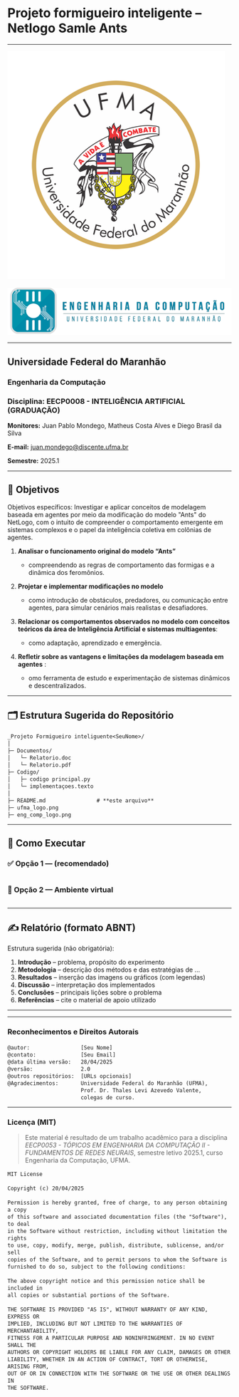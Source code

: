 # Projeto formigueiro inteligente – Netlogo **Samle Ants**

---

![UFMA](./ufma_logo.png)&nbsp;&nbsp;&nbsp;&nbsp;![Engenharia da Computação](./eng_comp_logo.png)

---

## Universidade Federal do Maranhão  
### Engenharia da Computação  
### Disciplina: **EECP0008 - INTELIGÊNCIA ARTIFICIAL (GRADUAÇÃO)**  
**Monitores:** Juan Pablo Mondego, Matheus  Costa Alves e Diego Brasil da Silva
  

**E-mail:** juan.mondego@discente.ufma.br

**Semestre:** 2025.1  

---

## 🎯 Objetivos


Objetivos específicos: Investigar e aplicar conceitos de modelagem baseada em agentes por meio da modificação do modelo "Ants" do NetLogo, com o intuito de compreender o comportamento emergente em sistemas complexos e o papel da inteligência coletiva em colônias de agentes.

1. **Analisar o funcionamento original do modelo “Ants”**  

   - compreendendo as regras de comportamento das formigas e a dinâmica dos feromônios.
  
3. **Projetar e implementar modificações no modelo**  

   - como introdução de obstáculos, predadores, ou comunicação entre agentes, para simular cenários mais realistas e desafiadores.
    
4. **Relacionar os comportamentos observados no modelo com conceitos teóricos da área de Inteligência Artificial e sistemas multiagentes**:

   - como adaptação, aprendizado e emergência.
     
6. **Refletir sobre as vantagens e limitações da modelagem baseada em agentes** :

   - omo ferramenta de estudo e experimentação de sistemas dinâmicos e descentralizados.
---


## 🗂️ Estrutura Sugerida do Repositório

```
_Projeto Formigueiro inteliguente<SeuNome>/
│
├─ Documentos/
│   └─ Relatorio.doc
│   └─ Relatorio.pdf
├─ Codigo/
│   ├─ codigo principal.py
│   └─ implementaçoes.texto
│
├─ README.md                # **este arquivo**
├─ ufma_logo.png
├─ eng_comp_logo.png
```

---

## 🚀 Como Executar

### ✅ Opção 1 —   (recomendado)

```bash

```

### 🐍 Opção 2 — Ambiente virtual 

```bash

```

---

## ✍️ Relatório (formato ABNT)

Estrutura sugerida (não obrigatória):

1. **Introdução** – problema, propósito do experimento  
2. **Metodologia** – descrição dos métodos e das estratégias de ...  
3. **Resultados** – inserção das imagens ou gráficos  (com legendas)  
4. **Discussão** – interpretação dos implementados  
5. **Conclusões** – principais lições sobre o problema 
6. **Referências** – cite o material de apoio utilizado  


---

---

### Reconhecimentos e Direitos Autorais

```
@autor:                [Seu Nome]
@contato:              [Seu Email]
@data última versão:   28/04/2025
@versão:               2.0
@outros repositórios:  [URLs opcionais]
@Agradecimentos:       Universidade Federal do Maranhão (UFMA),
                       Prof. Dr. Thales Levi Azevedo Valente,
                       colegas de curso.
```

---

### Licença (MIT)

> Este material é resultado de um trabalho acadêmico para a disciplina *EECP0053 - TÓPICOS EM ENGENHARIA DA COMPUTAÇÃO II - FUNDAMENTOS DE REDES NEURAIS*, semestre letivo 2025.1, curso Engenharia da Computação, UFMA.

```
MIT License

Copyright (c) 20/04/2025

Permission is hereby granted, free of charge, to any person obtaining a copy
of this software and associated documentation files (the "Software"), to deal
in the Software without restriction, including without limitation the rights
to use, copy, modify, merge, publish, distribute, sublicense, and/or sell
copies of the Software, and to permit persons to whom the Software is
furnished to do so, subject to the following conditions:

The above copyright notice and this permission notice shall be included in
all copies or substantial portions of the Software.

THE SOFTWARE IS PROVIDED "AS IS", WITHOUT WARRANTY OF ANY KIND, EXPRESS OR
IMPLIED, INCLUDING BUT NOT LIMITED TO THE WARRANTIES OF MERCHANTABILITY,
FITNESS FOR A PARTICULAR PURPOSE AND NONINFRINGEMENT. IN NO EVENT SHALL THE
AUTHORS OR COPYRIGHT HOLDERS BE LIABLE FOR ANY CLAIM, DAMAGES OR OTHER
LIABILITY, WHETHER IN AN ACTION OF CONTRACT, TORT OR OTHERWISE, ARISING FROM,
OUT OF OR IN CONNECTION WITH THE SOFTWARE OR THE USE OR OTHER DEALINGS IN
THE SOFTWARE.
```
